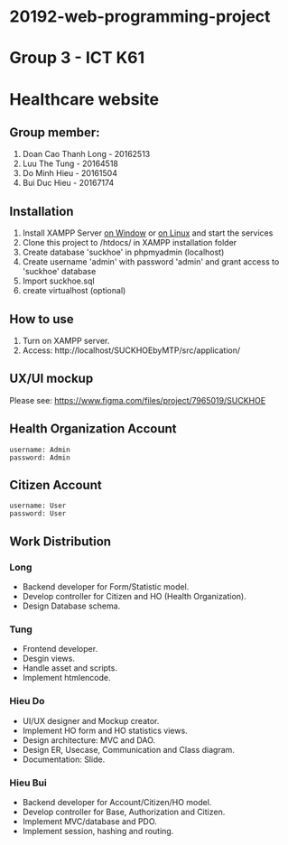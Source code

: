# 20192-web-programming-project
# Group 3 - ICT K61
# Healthcare website

## Group member:
1. Doan Cao Thanh Long - 20162513
2. Luu The Tung - 20164518
3. Do Minh Hieu - 20161504
4. Bui Duc Hieu - 20167174

## Installation
1. Install XAMPP Server [on Window](https://pureinfotech.com/install-xampp-windows-10/) or [on Linux](https://vitux.com/how-to-install-xampp-on-your-ubuntu-18-04-lts-system/) and start the services
2. Clone this project to /htdocs/ in XAMPP installation folder
3. Create database 'suckhoe' in phpmyadmin (localhost)
4. Create username 'admin' with password 'admin' and grant access to 'suckhoe' database
5. Import suckhoe.sql
6. create virtualhost (optional)

## How to use
1. Turn on XAMPP server.
2. Access: http://localhost/SUCKHOEbyMTP/src/application/

## UX/UI mockup
Please see: https://www.figma.com/files/project/7965019/SUCKHOE

## Health Organization Account
``` 
username: Admin
password: Admin
```
## Citizen Account
``` 
username: User
password: User
```
## Work Distribution
### Long
- Backend developer for Form/Statistic model.
- Develop controller for Citizen and HO (Health Organization).
- Design Database schema.
### Tung
- Frontend developer.
- Desgin views.
- Handle asset and scripts.
- Implement htmlencode.

### Hieu Do
- UI/UX designer and Mockup creator.
- Implement HO form and HO statistics views.
- Design architecture: MVC and DAO.
- Design ER, Usecase, Communication and Class diagram.
- Documentation: Slide.

### Hieu Bui
- Backend developer for Account/Citizen/HO model.
- Develop controller for Base, Authorization and Citizen.
- Implement MVC/database and PDO.
- Implement session, hashing and routing.
